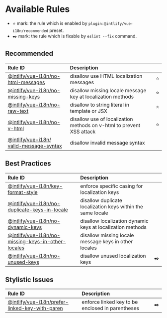 # Available Rules

- :star: mark: the rule which is enabled by `plugin:@intlify/vue-i18n/recommended` preset.
- :black_nib: mark: the rule which is fixable by `eslint --fix` command.

## Recommended

| Rule ID                                                                    | Description                                                          |        |
| :------------------------------------------------------------------------- | :------------------------------------------------------------------- | :----- |
| [@intlify/vue-i18n/<wbr>no-html-messages](./no-html-messages.html)         | disallow use HTML localization messages                              | :star: |
| [@intlify/vue-i18n/<wbr>no-missing-keys](./no-missing-keys.html)           | disallow missing locale message key at localization methods          | :star: |
| [@intlify/vue-i18n/<wbr>no-raw-text](./no-raw-text.html)                   | disallow to string literal in template or JSX                        | :star: |
| [@intlify/vue-i18n/<wbr>no-v-html](./no-v-html.html)                       | disallow use of localization methods on v-html to prevent XSS attack | :star: |
| [@intlify/vue-i18n/<wbr>valid-message-syntax](./valid-message-syntax.html) | disallow invalid message syntax                                      |        |

## Best Practices

| Rule ID                                                                                            | Description                                                 |             |
| :------------------------------------------------------------------------------------------------- | :---------------------------------------------------------- | :---------- |
| [@intlify/vue-i18n/<wbr>key-format-style](./key-format-style.html)                                 | enforce specific casing for localization keys               |             |
| [@intlify/vue-i18n/<wbr>no-duplicate-keys-in-locale](./no-duplicate-keys-in-locale.html)           | disallow duplicate localization keys within the same locale |             |
| [@intlify/vue-i18n/<wbr>no-dynamic-keys](./no-dynamic-keys.html)                                   | disallow localization dynamic keys at localization methods  |             |
| [@intlify/vue-i18n/<wbr>no-missing-keys-in-other-locales](./no-missing-keys-in-other-locales.html) | disallow missing locale message keys in other locales       |             |
| [@intlify/vue-i18n/<wbr>no-unused-keys](./no-unused-keys.html)                                     | disallow unused localization keys                           | :black_nib: |

## Stylistic Issues

| Rule ID                                                                                    | Description                                      |             |
| :----------------------------------------------------------------------------------------- | :----------------------------------------------- | :---------- |
| [@intlify/vue-i18n/<wbr>prefer-linked-key-with-paren](./prefer-linked-key-with-paren.html) | enforce linked key to be enclosed in parentheses | :black_nib: |
